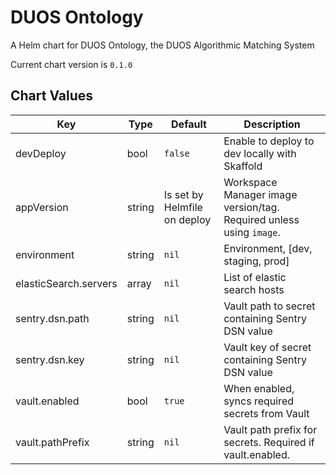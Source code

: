 DUOS Ontology
========
A Helm chart for DUOS Ontology, the DUOS Algorithmic Matching System

Current chart version is `0.1.0`





## Chart Values

| Key | Type | Default | Description |
|-----|------|---------|-------------|
| devDeploy | bool | `false` | Enable to deploy to dev locally with Skaffold |
| appVersion | string | Is set by Helmfile on deploy | Workspace Manager image version/tag. Required unless using `image`. |
| environment | string | `nil` | Environment, [dev, staging, prod] |
| elasticSearch.servers | array | `nil` | List of elastic search hosts |
| sentry.dsn.path | string | `nil` | Vault path to secret containing Sentry DSN value |
| sentry.dsn.key | string | `nil` | Vault key of secret containing Sentry DSN value |
| vault.enabled | bool | `true` | When enabled, syncs required secrets from Vault |
| vault.pathPrefix | string | `nil` | Vault path prefix for secrets. Required if vault.enabled. |
